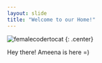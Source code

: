 ```yaml
---
layout: slide
title: "Welcome to our Home!"
---
```


![femalecodertocat](https://octodex.github.com/images/femalecodertocat.png)
{: .center}

Hey there!
Ameena is here =)
